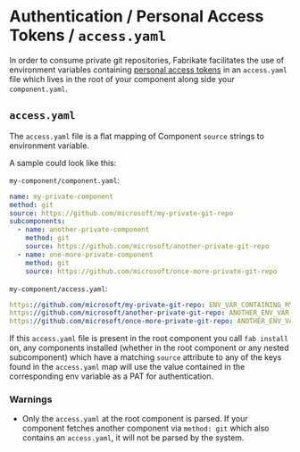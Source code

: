 # Authentication / Personal Access Tokens / `access.yaml`

In order to consume private git repositories, Fabrikate facilitates the use of
environment variables containing [personal access tokens][tokens] in an
`access.yaml` file which lives in the root of your component along side your
`component.yaml`.

## `access.yaml`

The `access.yaml` file is a flat mapping of Component `source` strings to
environment variable.

A sample could look like this:

`my-component/component.yaml`:

```yaml
name: my-private-component
method: git
source: https://github.com/microsoft/my-private-git-repo
subcomponents:
  - name: another-private-component
    method: git
    source: https://github.com/microsoft/another-private-git-repo
  - name: one-more-private-component
    method: git
    source: https://github.com/microsoft/once-more-private-git-repo
```

`my-component/access.yaml`:

```yaml
https://github.com/microsoft/my-private-git-repo: ENV_VAR_CONTAINING_MY_PAT
https://github.com/microsoft/another-private-git-repo: ANOTHER_ENV_VAR
https://github.com/microsoft/once-more-private-git-repo: ANOTHER_ENV_VAR
```

If this `access.yaml` file is present in the root component you call
`fab install` on, any components installed (whether in the root component or any
nested subcomponent) which have a matching `source` attribute to any of the keys
found in the `access.yaml` map will use the value contained in the corresponding
env variable as a PAT for authentication.

### Warnings

- Only the `access.yaml` at the root component is parsed. If your component fetches another component via `method: git` which also contains an `access.yaml`, it will not be parsed by the system.

[tokens]: https://help.github.com/en/articles/creating-a-personal-access-token-for-the-command-line
